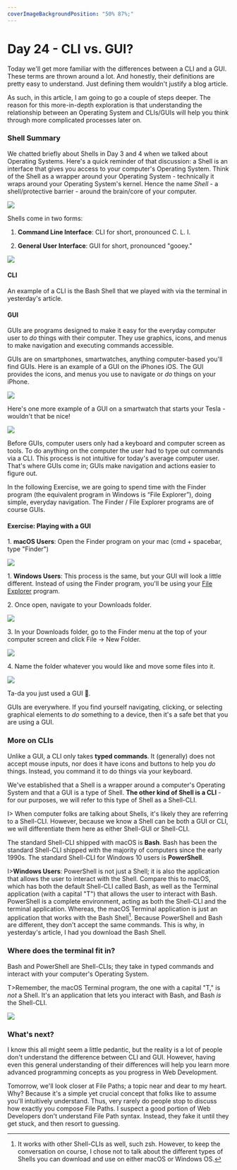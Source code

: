 ```yaml
---
coverImageBackgroundPosition: "50% 87%;"
---
```


# Day 24 - CLI vs. GUI?

Today we'll get more familiar with the differences between a CLI and a GUI.  These terms are thrown around a lot.  And honestly, their definitions are pretty easy to understand.  Just defining them wouldn't justify a blog article.

As such, in this article, I am going to go a couple of steps deeper. The reason for this more-in-depth exploration is that understanding the relationship between an Operating System and CLIs/GUIs will help you think through more complicated processes later on.

### Shell Summary

We chatted briefly about Shells in Day 3 and 4 when we talked about Operating Systems.  Here's a quick reminder of that discussion: a Shell is an interface that gives you access to your computer's Operating System. Think of the Shell as a wrapper around your Operating System - technically it wraps around your Operating System's kernel. Hence the name _Shell_ - a shell/protective barrier - around the brain/core of your computer.

![](public/assets/pistachio.png)

Shells come in two forms:

1. **Command Line Interface**: CLI for short, pronounced C. L. I.

2. **General User Interface**: GUI for short, pronounced "gooey."

![](public/assets/cli-gui-shells.png)

#### CLI

An example of a CLI is the Bash Shell that we played with via the terminal in yesterday's article.

#### GUI

GUIs are programs designed to make it easy for the everyday computer user to _do_ things with their computer. They use graphics, icons, and menus to make navigation and executing commands accessible.

GUIs are on smartphones, smartwatches, anything computer-based you'll find GUIs.  Here is an example of a GUI on the iPhones iOS. The GUI provides the icons, and menus you use to navigate or _do_ things on your iPhone.

![](public/assets/gui-ios.png)

Here's one more example of a GUI on a smartwatch that starts your Tesla - wouldn't that be nice!

![](public/assets/gui-tesla.png)

Before GUIs, computer users only had a keyboard and computer screen as tools. To do anything on the computer the user had to type out commands via a CLI. This process is not intuitive for today's average computer user. That's where GUIs come in; GUIs make navigation and actions easier to figure out.

In the following Exercise, we are going to spend time with the Finder program (the equivalent program in Windows is “File Explorer”), doing simple, everyday navigation.  The Finder / File Explorer programs are of course GUIs.

#### Exercise: Playing with a GUI

1\. **macOS Users**: Open the Finder program on your mac (cmd + spacebar, type "Finder")

![](public/assets/finder.png)

1\. **Windows Users**: This process is the same, but your GUI will look a little different.  Instead of using the Finder program, you'll be using your [File Explorer](https://support.microsoft.com/en-us/help/4026617/windows-10-windows-explorer-has-a-new-name) program.

2\. Once open, navigate to your Downloads folder.

![](public/assets/downloads.png)

3\. In your Downloads folder, go to the Finder menu at the top of your computer screen and click File -> New Folder.

![](public/assets/new-folder.png)

4\. Name the folder whatever you would like and move some files into it.

![](public/assets/nuts-new-folder.png)

Ta-da you just used a GUI 🥳.

GUIs are everywhere. If you find yourself navigating, clicking, or selecting graphical elements to _do_ something to a device, then it's a safe bet that you are using a GUI.

### More on CLIs

Unlike a GUI, a CLI only takes **typed commands**. It (generally) does not accept mouse inputs, nor does it have icons and buttons to help you _do_ things. Instead, you command it to do things via your keyboard.

We've established that a Shell is a wrapper around a computer's Operating System and that a GUI is a type of Shell. **The other kind of Shell is a CLI** - for our purposes, we will refer to this type of Shell as a Shell-CLI.

I> When computer folks are talking about Shells, it's likely they are referring to a Shell-CLI. However, because we know a Shell can be both a GUI or CLI, we will differentiate them here as either Shell-GUI or Shell-CLI.

The standard Shell-CLI shipped with macOS is **Bash**. Bash has been the standard Shell-CLI shipped with the majority of computers since the early 1990s. The standard Shell-CLI for Windows 10 users is **PowerShell**.

I>**Windows Users**: PowerShell is not just a Shell; it is also the application that allows the user to interact with the Shell. Compare this to macOS, which has both the default Shell-CLI called Bash, as well as the Terminal application (with a capital "T") that allows the user to interact with Bash. PowerShell is a complete environment, acting as both the Shell-CLI and the terminal application.  Whereas, the macOS Terminal application is just an application that works with the Bash Shell[^other].  Because PowerShell and Bash are different, they don't accept the same commands.  This is why, in yesterday's article, I had you download the Bash Shell.

### Where does the terminal fit in?

Bash and PowerShell are Shell-CLIs; they take in typed commands and interact with your computer's Operating System.

T>Remember, the macOS Terminal program, the one with a capital "T," is _not_ a Shell. It's an application that lets you interact with Bash, and Bash _is_ the Shell-CLI.

![](public/assets/shell-cli-gui-terminal.png)

### What's next?

I know this all might seem a little pedantic, but the reality is a lot of people don't understand the difference between CLI and GUI. However, having even this general understanding of their differences will help you learn more advanced programming concepts as you progress in Web Development. 

Tomorrow, we'll look closer at File Paths; a topic near and dear to my heart. Why?  Because it's a simple yet crucial concept that folks like to assume you'll intuitively understand. Thus, very rarely do people stop to discuss how exactly you compose File Paths.  I suspect a good portion of Web Developers don't understand File Path syntax.  Instead, they fake it until they get stuck, and then resort to guessing.

[^other]: It works with other Shell-CLIs as well, such zsh.  However, to keep the conversation on course, I chose not to talk about the different types of Shells you can download and use on either macOS or Windows OS.